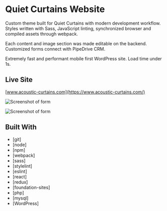 # Quiet Curtains Website

Custom theme built for Quiet Curtains with modern development workflow. Styles written with Sass, JavaScript linting, synchronized browser and compiled assets through webpack.

Each content and image section was made editable on the backend.  Customized forms connect with PipeDrive CRM.

Extremely fast and performant mobile first WordPress site. Load time under 1s.

## Live Site
[www.acoustic-curtains.com](https://www.acoustic-curtains.com/)

![Screenshot of form](https://drive.google.com/uc?export=view&id=1THbFyw21bb7nbIIocX-603qvSkYvS9Gl)

![Screenshot of form](https://drive.google.com/uc?export=view&id=1Qf5ooBnbg7bjY0B6CTGoLYObzrFijqem)


## Built With
* [git]
* [node]
* [npm]
* [webpack]
* [sass]
* [stylelint]
* [eslint]
* [react]
* [redux]
* [foundation-sites]
* [php]
* [mysql]
* [WordPress]
